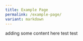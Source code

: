 ```yaml
---
title: Example Page
permalink: /example-page/
variant: markdown
---
```

adding some content here
test test
